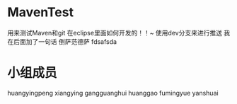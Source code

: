 MavenTest
=========

用来测试Maven和git 在eclipse里面如何开发的！！~
使用dev分支来进行推送
我在后面加了一句话
倒萨范德萨
fdsafsda

小组成员
==========
huangyingpeng xiangying gangguanghui 
huanggao fumingyue  yanshuai